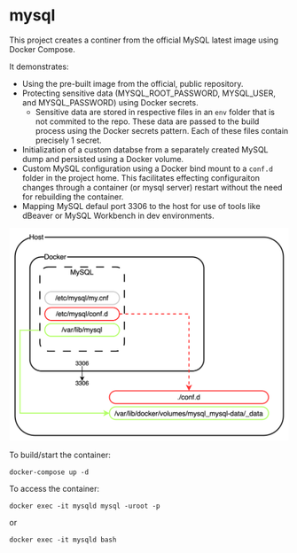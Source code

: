 # mysql

This project creates a continer from the official MySQL latest image using Docker Compose.

It demonstrates:

* Using the pre-built image from the official, public repository.
* Protecting sensitive data (MYSQL_ROOT_PASSWORD, MYSQL_USER, and MYSQL_PASSWORD) using Docker secrets.
  * Sensitive data are stored in respective files in an `env` folder that is not commited to the repo. These data are passed to the build process using the Docker secrets pattern. Each of these files contain precisely 1 secret.
* Initialization of a custom databse from a separately created MySQL dump and persisted using a Docker volume.
* Custom MySQL configuration using a Docker bind mount to a `conf.d` folder in the project home. This facilitates effecting configuraiton changes through a container (or mysql server) restart without the need for rebuilding the container.
* Mapping MySQL defaul port 3306 to the host for use of tools like dBeaver or MySQL Workbench in dev environments.

![Diagram](MySQL-Docker.png)

To build/start the container:
```
docker-compose up -d
```

To access the container:
```
docker exec -it mysqld mysql -uroot -p
```
or
```
docker exec -it mysqld bash
```
